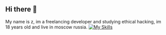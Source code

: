 ## Hi there 👋
My name is z, im a freelancing developer and studying ethical hacking, im 18 years old and live in moscow russia.
[![My Skills](https://skillicons.dev/icons?i=arch,linux,cs,cpp,py,php,js,html,css,rust&perline=10)](https://skillicons.dev)

